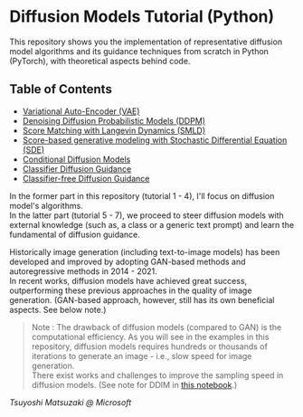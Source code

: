 # Diffusion Models Tutorial (Python)

This repository shows you the implementation of representative diffusion model algorithms and its guidance techniques from scratch in Python (PyTorch), with theoretical aspects behind code.

## Table of Contents

- [Variational Auto-Encoder (VAE)](01-vae.ipynb)
- [Denoising Diffusion Probabilistic Models (DDPM)](02-ddpm.ipynb)
- [Score Matching with Langevin Dynamics (SMLD)](03-smld.ipynb)
- [Score-based generative modeling with Stochastic Differential Equation (SDE)](04-sde.ipynb)
- [Conditional Diffusion Models](05-class-conditional.ipynb)
- [Classifier Diffusion Guidance](06-classifier-guidance.ipynb)
- [Classifier-free Diffusion Guidance](07-classifier-free-guidance.ipynb)

In the former part in this repository (tutorial 1 - 4), I'll focus on diffusion model's algorithms.<br>
In the latter part (tutorial 5 - 7), we proceed to steer diffusion models with external knowledge (such as, a class or a generic text prompt) and learn the fundamental of diffusion guidance.

Historically image generation (including text-to-image models) has been developed and improved by adopting GAN-based methods and autoregressive methods in 2014 - 2021.<br>
In recent works, diffusion models have achieved great success, outperforming these previous approaches in the quality of image generation. (GAN-based approach, however, still has its own beneficial aspects. See below note.)

> Note : The drawback of diffusion models (compared to GAN) is the computational efficiency. As you will see in the examples in this repository, diffusion models requires hundreds or thousands of iterations to generate an image - i.e., slow speed for image generation.<br>
> There exist works and challenges to improve the sampling speed in diffusion models. (See note for DDIM in [this notebook](./02-ddpm.ipynb).)

*Tsuyoshi Matsuzaki @ Microsoft*
